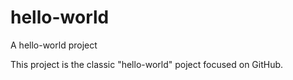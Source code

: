 # hello-world
A hello-world project

This project is the classic "hello-world" poject
focused on GitHub.
